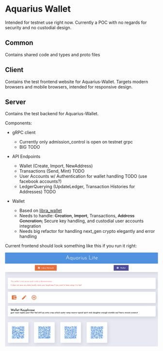 # Aquarius Wallet

Intended for testnet use right now.
Currently a POC with no regards for security and no custodial design.

## Common

Contains shared code and types and proto files

## Client

Contains the test frontend website for Aquarius-Wallet. Targets modern browsers and mobile browsers, intended for responsive design.

## Server

Contains the test backend for Aquarius-Wallet.

Components:

- gRPC client
  - Currently only admission_control is open on testnet grpc
  - BIG TODO
- API Endpoints
  - Wallet (Create, Import, NewAddress)
  - Transactions (Send, Mint) TODO
  - User Accounts w/ Authentication for wallet handling TODO (use facebook accounts?)
  - LedgerQuerying (UpdateLedger, Transaction Histories for Addresses) TODO
- Wallet

  - Based on [libra_wallet](https://github.com/libra/libra/tree/master/client/libra_wallet)
  - Needs to handle: ~~Creation~~, ~~Import~~, Transactions, ~~Address Generation,~~ Secure key handling, and custodial user accounts integration
  - Needs big refactor for handling next_gen crypto elegantly and error handling

Current frontend should look something like this if you run it right:

![Current State Image](./media/currentstate.png)
